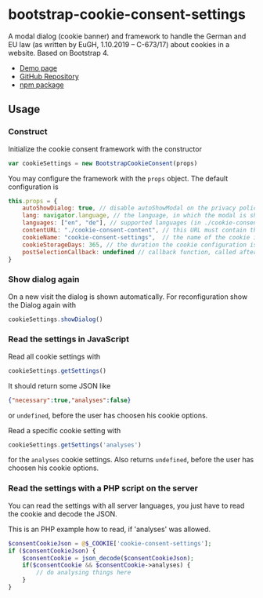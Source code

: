 # bootstrap-cookie-consent-settings

A modal dialog (cookie banner) and framework to handle the German and EU law (as written by EuGH, 1.10.2019 – C-673/17) 
about cookies in a website. Based on Bootstrap 4.

- [Demo page](https://shaack.com/projekte/bootstrap-cookie-consent-settings)
- [GitHub Repository](https://github.com/shaack/bootstrap-cookie-consent-settings)
- [npm package](https://www.npmjs.com/package/bootstrap-cookie-consent-settings)

## Usage

### Construct

Initialize the cookie consent framework with the constructor

```js
var cookieSettings = new BootstrapCookieConsent(props)
```

You may configure the framework with the `props` object. The default
configuration is

```js
this.props = {
    autoShowDialog: true, // disable autoShowModal on the privacy policy and legal notice pages, to make these pages readable
    lang: navigator.language, // the language, in which the modal is shown
    languages: ["en", "de"], // supported languages (in ./cookie-consent-content/), defaults to first in array
    contentURL: "./cookie-consent-content", // this URL must contain the dialogs cookie-consent-content in the needed languages
    cookieName: "cookie-consent-settings",  // the name of the cookie in which the configuration is stored as JSON
    cookieStorageDays: 365, // the duration the cookie configuration is stored on the client
    postSelectionCallback: undefined // callback function, called after the user has made his selection
}
```

### Show dialog again

On a new visit the dialog is shown automatically. 
For reconfiguration show the Dialog again with 

```js
cookieSettings.showDialog()
```

### Read the settings in JavaScript

Read all cookie settings with 

```js 
cookieSettings.getSettings()
```
It should return some JSON like

```json
{"necessary":true,"analyses":false}
```
or 
`undefined`, before the user has choosen his cookie options.

Read a specific cookie setting with

```js
cookieSettings.getSettings('analyses')
```
for the `analyses` cookie settings. Also returns `undefined`, before the user has choosen 
his cookie options.

### Read the settings with a PHP script on the server

You can read the settings with all server languages, you just have to read the cookie and decode the JSON.

This is an PHP example how to read, if 'analyses' was allowed. 

```PHP
$consentCookieJson = @$_COOKIE['cookie-consent-settings'];
if ($consentCookieJson) {
    $consentCookie = json_decode($consentCookieJson);
    if($consentCookie && $consentCookie->analyses) {
        // do analysing things here
    }
}
```

